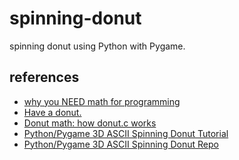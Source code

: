 # spinning-donut

<!-- Badges for Python, Pygame, ASCII Art, Donut, Spinning donut -->

spinning donut using Python with Pygame.

## references

- [why you NEED math for programming](https://www.youtube.com/watch?v=sW9npZVpiMI)
- [Have a donut.](https://www.a1k0n.net/2006/09/15/obfuscated-c-donut.html)
- [Donut math: how donut.c works](https://www.a1k0n.net/2011/07/20/donut-math.html)
- [Python/Pygame 3D ASCII Spinning Donut Tutorial](https://www.youtube.com/watch?v=zn4Yvxww58g)
- [Python/Pygame 3D ASCII Spinning Donut Repo](https://github.com/codegiovanni/Donut)
